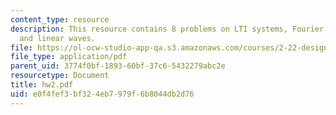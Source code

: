 ```yaml
---
content_type: resource
description: This resource contains 8 problems on LTI systems, Fourier transform,
  and linear waves.
file: https://ol-ocw-studio-app-qa.s3.amazonaws.com/courses/2-22-design-principles-for-ocean-vehicles-13-42-spring-2005/e0f4fef3bf324eb7979f6b8044db2d76_hw2.pdf
file_type: application/pdf
parent_uid: 3774f0bf-1893-60bf-37c6-5432279abc2e
resourcetype: Document
title: hw2.pdf
uid: e0f4fef3-bf32-4eb7-979f-6b8044db2d76
---
```

